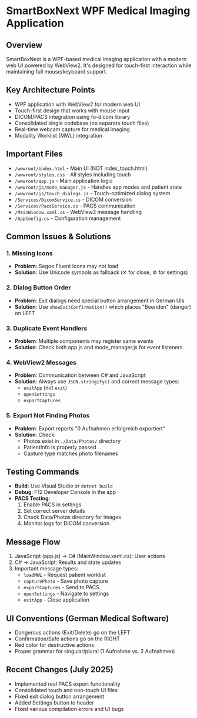 # SmartBoxNext WPF Medical Imaging Application

## Overview
SmartBoxNext is a WPF-based medical imaging application with a modern web UI powered by WebView2. It's designed for touch-first interaction while maintaining full mouse/keyboard support.

## Key Architecture Points
- WPF application with WebView2 for modern web UI
- Touch-first design that works with mouse input
- DICOM/PACS integration using fo-dicom library
- Consolidated single codebase (no separate touch files)
- Real-time webcam capture for medical imaging
- Modality Worklist (MWL) integration

## Important Files
- `/wwwroot/index.html` - Main UI (NOT index_touch.html)
- `/wwwroot/styles.css` - All styles including touch
- `/wwwroot/app.js` - Main application logic
- `/wwwroot/js/mode_manager.js` - Handles app modes and patient state
- `/wwwroot/js/touch_dialogs.js` - Touch-optimized dialog system
- `/Services/DicomService.cs` - DICOM conversion
- `/Services/PacsService.cs` - PACS communication
- `/MainWindow.xaml.cs` - WebView2 message handling
- `/AppConfig.cs` - Configuration management

## Common Issues & Solutions

### 1. Missing Icons
- **Problem**: Segoe Fluent Icons may not load
- **Solution**: Use Unicode symbols as fallback (✕ for close, ⚙ for settings)

### 2. Dialog Button Order
- **Problem**: Exit dialogs need special button arrangement in German UIs
- **Solution**: Use `showExitConfirmation()` which places "Beenden" (danger) on LEFT

### 3. Duplicate Event Handlers
- **Problem**: Multiple components may register same events
- **Solution**: Check both app.js and mode_manager.js for event listeners

### 4. WebView2 Messages
- **Problem**: Communication between C# and JavaScript
- **Solution**: Always use `JSON.stringify()` and correct message types:
  - `exitApp` (not `exit`)
  - `openSettings`
  - `exportCaptures`

### 5. Export Not Finding Photos
- **Problem**: Export reports "0 Aufnahmen erfolgreich exportiert"
- **Solution**: Check:
  - Photos exist in `./Data/Photos/` directory
  - PatientInfo is properly passed
  - Capture type matches photo filenames

## Testing Commands
- **Build**: Use Visual Studio or `dotnet build`
- **Debug**: F12 Developer Console in the app
- **PACS Testing**: 
  1. Enable PACS in settings
  2. Set correct server details
  3. Check Data/Photos directory for images
  4. Monitor logs for DICOM conversion

## Message Flow
1. JavaScript (app.js) → C# (MainWindow.xaml.cs): User actions
2. C# → JavaScript: Results and state updates
3. Important message types:
   - `loadMWL` - Request patient worklist
   - `capturePhoto` - Save photo capture
   - `exportCaptures` - Send to PACS
   - `openSettings` - Navigate to settings
   - `exitApp` - Close application

## UI Conventions (German Medical Software)
- Dangerous actions (Exit/Delete) go on the LEFT
- Confirmation/Safe actions go on the RIGHT
- Red color for destructive actions
- Proper grammar for singular/plural (1 Aufnahme vs. 2 Aufnahmen)

## Recent Changes (July 2025)
- Implemented real PACS export functionality
- Consolidated touch and non-touch UI files
- Fixed exit dialog button arrangement
- Added Settings button to header
- Fixed various compilation errors and UI bugs